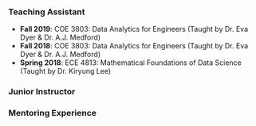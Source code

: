 ### Teaching Assistant
- **Fall 2019**: COE 3803: Data Analytics for Engineers (Taught by Dr. Eva Dyer & Dr. A.J. Medford)
- **Fall 2018**: COE 3803: Data Analytics for Engineers (Taught by Dr. Eva Dyer & Dr. A.J. Medford)
- **Spring 2018**: ECE 4813: Mathematical Foundations of Data Science (Taught by Dr. Kiryung Lee)

### Junior Instructor

### Mentoring Experience
